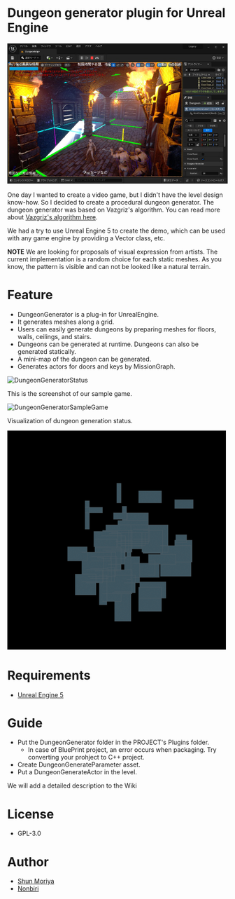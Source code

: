 # Dungeon generator plugin for Unreal Engine

![DungeonGeneratorPlugin](Document/DungeonGenerator03.jpg)

One day I wanted to create a video game, but I didn't have the level design know-how. So I decided to create a procedural dungeon generator.
The dungeon generator was based on Vazgriz's algorithm. You can read more about [Vazgriz's algorithm here](https://vazgriz.com/119/procedurally-generated-dungeons/).

We had a try to use Unreal Engine 5 to create the demo, which can be used with any game engine by providing a Vector class, etc.

**NOTE** We are looking for proposals of visual expression from artists. The current implementation is a random choice for each static meshes. As you know, the pattern is visible and can not be looked like a natural terrain.

# Feature

* DungeonGenerator is a plug-in for UnrealEngine.
* It generates meshes along a grid.
* Users can easily generate dungeons by preparing meshes for floors, walls, ceilings, and stairs.
* Dungeons can be generated at runtime. Dungeons can also be generated statically.
* A mini-map of the dungeon can be generated.
* Generates actors for doors and keys by MissionGraph.

![DungeonGeneratorStatus](Document/DungeonGenerator04.gif)

This is the screenshot of our sample game.

![DungeonGeneratorSampleGame](Document/DungeonGenerator02.gif)

Visualization of dungeon generation status.

![DungeonGeneratorStatus](Document/DungeonGenerator01.gif)

# Requirements
* [Unreal Engine 5](https://www.unrealengine.com/unreal-engine-5)
# Guide
* Put the DungeonGenerator folder in the PROJECT's Plugins folder.
  * In case of BluePrint project, an error occurs when packaging. Try converting your prohject to C++ project.
* Create DungeonGenerateParameter asset.
* Put a DungeonGenerateActor in the level.

We will add a detailed description to the Wiki

# License
* GPL-3.0

# Author
* [Shun Moriya](https://twitter.com/moriya_zx25r)
* [Nonbiri](https://www.youtube.com/channel/UCkLXe57GpUyaOoj2ycREU1Q)
